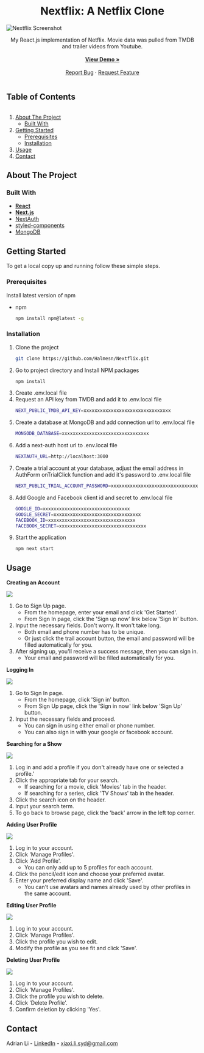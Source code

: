 <br />
<p align="center">
  <h1 align="center">Nextflix: A Netflix Clone</h1>
  <img src="https://github.com/Halmesn/Nextflix/blob/main/public/images/readme/browse.png" alt="Nextflix Screenshot">
  <p align="center">
    My React.js implementation of Netflix. Movie data was pulled from TMDB and trailer videos from Youtube.
    <br /><br />
    <a href="https://nextflix-tmdb.vercel.app"><strong>View Demo »</strong></a>
    <br /><br />
    <a href="https://github.com/Halmesn/Nextflix/issues">Report Bug</a>
    ·
    <a href="https://github.com/Halmesn/Nextflix/issues">Request Feature</a>
  </p>
</p>

<h2 style="display: inline-block">Table of Contents</h2>
<ol>
  <li>
    <a href="#about-the-project">About The Project</a>
    <ul>
      <li><a href="#built-with">Built With</a></li>
    </ul>
  </li>
  <li>
    <a href="#getting-started">Getting Started</a>
    <ul>
      <li><a href="#prerequisites">Prerequisites</a></li>
      <li><a href="#installation">Installation</a></li>
    </ul>
  </li>
  <li><a href="#usage">Usage</a></li>
  <li><a href="#contact">Contact</a></li>
</ol>

## About The Project

### Built With

- **[React](https://reactjs.org/)**
- **[Next.js](https://nextjs.org/)**
- [NextAuth](https://next-auth.js.org/)
- [styled-components](https://styled-components.com/)
- [MongoDB](https://www.mongodb.com/)

## Getting Started

To get a local copy up and running follow these simple steps.

### Prerequisites

Install latest version of npm

- npm
  ```sh
  npm install npm@latest -g
  ```

### Installation

1. Clone the project
   ```sh
   git clone https://github.com/Halmesn/Nextflix.git
   ```
2. Go to project directory and Install NPM packages
   ```sh
   npm install
   ```
3. Create .env.local file
4. Request an API key from TMDB and add it to .env.local file
   ```sh
   NEXT_PUBLIC_TMDB_API_KEY=xxxxxxxxxxxxxxxxxxxxxxxxxxxxxxxx
   ```
5. Create a database at MongoDB and add connection url to .env.local file
   ```sh
   MONGODB_DATABASE=xxxxxxxxxxxxxxxxxxxxxxxxxxxxxxxx
   ```
6. Add a next-auth host url to .env.local file
   ```sh
   NEXTAUTH_URL=http://localhost:3000
   ```
7. Create a trial account at your database, adjust the email address in AuthForm onTrialClick function and add it's password to .env.local file
   ```sh
   NEXT_PUBLIC_TRIAL_ACCOUNT_PASSWORD=xxxxxxxxxxxxxxxxxxxxxxxxxxxxxxxx
   ```
8. Add Google and Facebook client id and secret to .env.local file
   ```sh
   GOOGLE_ID=xxxxxxxxxxxxxxxxxxxxxxxxxxxxxxxx
   GOOGLE_SECRET=xxxxxxxxxxxxxxxxxxxxxxxxxxxxxxxx
   FACEBOOK_ID=xxxxxxxxxxxxxxxxxxxxxxxxxxxxxxxx
   FACEBOOK_SECRET=xxxxxxxxxxxxxxxxxxxxxxxxxxxxxxxx
   ```
9. Start the application
   ```sh
   npm next start
   ```

## Usage

**Creating an Account**

![](https://github.com/Halmesn/Nextflix/blob/main/public/images/readme/signup.png)

1. Go to Sign Up page.
   - From the homepage, enter your email and click 'Get Started'.
   - From Sign In page, click the 'Sign up now' link below 'Sign In' button.
2. Input the necessary fields. Don't worry. It won't take long.
   - Both email and phone number has to be unique.
   - Or just click the trail account button, the email and password will be filled automatically for you.
3. After signing up, you'll receive a success message, then you can sign in.
   - Your email and password will be filled automatically for you.

**Logging In**

![](https://github.com/Halmesn/Nextflix/blob/main/public/images/readme/signin.png)

1. Go to Sign In page.
   - From the homepage, click 'Sign in' button.
   - From Sign Up page, click the 'Sign in now' link below 'Sign Up' button.
2. Input the necessary fields and proceed.
   - You can sign in using either email or phone number.
   - You can also sign in with your google or facebook account.

**Searching for a Show**

![](https://github.com/Halmesn/Nextflix/blob/main/public/images/readme/search.png)

1. Log in and add a profile if you don't already have one or selected a profile.'
2. Click the appropriate tab for your search.
   - If searching for a movie, click 'Movies' tab in the header.
   - If searching for a series, click 'TV Shows' tab in the header.
3. Click the search icon on the header.
4. Input your search term.
5. To go back to browse page, click the 'back' arrow in the left top corner.

**Adding User Profile**

![](https://github.com/Halmesn/Nextflix/blob/main/public/images/readme/manage_profile.png)

1. Log in to your account.
2. Click 'Manage Profiles'.
3. Click 'Add Profile'.
   - You can only add up to 5 profiles for each account.
4. Click the pencil/edit icon and choose your preferred avatar.
5. Enter your preferred display name and click 'Save'.
   - You can't use avatars and names already used by other profiles in the same account.

**Editing User Profile**

![](https://github.com/Halmesn/Nextflix/blob/main/public/images/readme/edit_profile.png)

1. Log in to your account.
2. Click 'Manage Profiles'.
3. Click the profile you wish to edit.
4. Modify the profile as you see fit and click 'Save'.

**Deleting User Profile**

![](https://github.com/Halmesn/Nextflix/blob/main/public/images/readme/delete_profile.png)

1. Log in to your account.
2. Click 'Manage Profiles'.
3. Click the profile you wish to delete.
4. Click 'Delete Profile'.
5. Confirm deletion by clicking 'Yes'.

## Contact

Adrian Li - [LinkedIn](https://www.linkedin.com/in/adrian-li-332395208/) - xiaxi.li.syd@gmail.com
